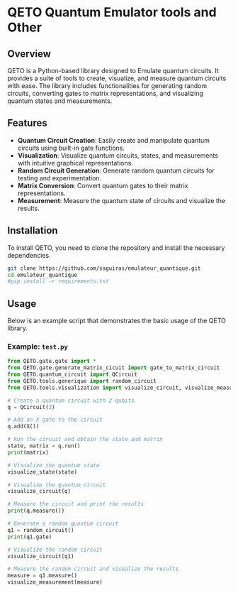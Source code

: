 # QETO Quantum Emulator tools and Other

## Overview
QETO is a Python-based library designed to Emulate quantum circuits. It provides a suite of tools to create, visualize, and measure quantum circuits with ease. The library includes functionalities for generating random circuits, converting gates to matrix representations, and visualizing quantum states and measurements.

## Features
- **Quantum Circuit Creation**: Easily create and manipulate quantum circuits using built-in gate functions.
- **Visualization**: Visualize quantum circuits, states, and measurements with intuitive graphical representations.
- **Random Circuit Generation**: Generate random quantum circuits for testing and experimentation.
- **Matrix Conversion**: Convert quantum gates to their matrix representations.
- **Measurement**: Measure the quantum state of circuits and visualize the results.

## Installation
To install QETO, you need to clone the repository and install the necessary dependencies.

```bash
git clone https://github.com/saguiras/emulateur_quantique.git
cd emulateur_quantique
#pip install -r requirements.txt
```

## Usage
Below is an example script that demonstrates the basic usage of the QETO library.

### Example: `test.py`
```python
from QETO.gate.gate import *
from QETO.gate.generate_matrix_cicuit import gate_to_matrix_circuit
from QETO.quantum_circuit import QCircuit
from QETO.tools.generique import random_circuit
from QETO.tools.visualization import visualize_circuit, visualize_measurement, visualize_state

# Create a quantum circuit with 2 qubits
q = QCircuit(2)

# Add an X gate to the circuit
q.add(X())

# Run the circuit and obtain the state and matrix
state, matrix = q.run()
print(matrix)

# Visualize the quantum state
visualize_state(state)

# Visualize the quantum circuit
visualize_circuit(q)

# Measure the circuit and print the results
print(q.measure())

# Generate a random quantum circuit
q1 = random_circuit()
print(q1.gate)

# Visualize the random circuit
visualize_circuit(q1)

# Measure the random circuit and visualize the results
measure = q1.measure()
visualize_measurement(measure)
```

